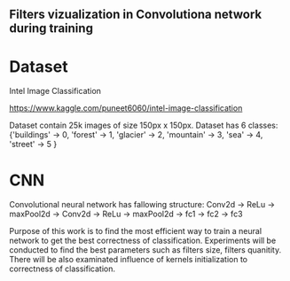 ## Filters vizualization in Convolutiona network during training

# Dataset

Intel Image Classification

https://www.kaggle.com/puneet6060/intel-image-classification

Dataset contain 25k images of size 150px x 150px. Dataset has 6 classes:
{'buildings' -> 0,
'forest' -> 1,
'glacier' -> 2,
'mountain' -> 3,
'sea' -> 4,
'street' -> 5
}

# CNN

Convolutional neural network has fallowing structure: Conv2d -> ReLu -> maxPool2d -> Conv2d -> ReLu -> maxPool2d -> fc1 -> fc2 -> fc3

Purpose of this work is to find the most efficient way to train a neural network to get the best correctness of classification.
Experiments will be conducted to find the best parameters such as filters size, filters quanitity.
There will be also examinated influence of kernels initialization to correctness of classification.
